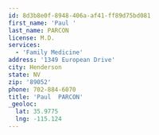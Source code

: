 ```yaml
---
id: 8d3b8e0f-8948-406a-af41-ff89d75bd081
first_name: 'Paul '
last_name: PARCON
license: M.D.
services:
  - 'Family Medicine'
address: '1349 European Drive'
city: Henderson
state: NV
zip: '89052'
phone: 702-884-6070
title: 'Paul  PARCON'
_geoloc:
  lat: 35.9775
  lng: -115.124
---
```

